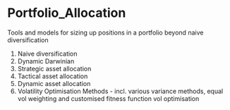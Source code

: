 # Portfolio_Allocation
Tools and models for sizing up positions in a portfolio beyond naive diversification

1. Naive diversification
3. Dynamic Darwinian
4. Strategic asset allocation
5. Tactical asset allocation
6. Dynamic asset allocation
7. Volatility Optimisation Methods - incl. various variance methods, equal vol weighting and customised fitness function vol optimisation

